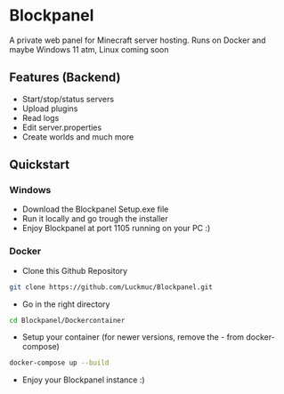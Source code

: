 
# Blockpanel

A private web panel for Minecraft server hosting. Runs on Docker and maybe Windows 11 atm, Linux coming soon

## Features (Backend)
- Start/stop/status servers
- Upload plugins
- Read logs
- Edit server.properties
- Create worlds and much more

## Quickstart
### Windows
 - Download the Blockpanel Setup.exe file
 - Run it locally and go trough the installer
 - Enjoy Blockpanel at port 1105 running on your PC :)

### Docker
- Clone this Github Repository
```sh
git clone https://github.com/Luckmuc/Blockpanel.git
```
- Go in the right directory
```sh
cd Blockpanel/Dockercontainer
```
- Setup your container (for newer versions, remove the - from docker-compose)
```sh
docker-compose up --build
```
- Enjoy your Blockpanel instance :)

